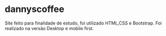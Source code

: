 # dannyscoffee
Site feito para finalidade de estudo, foi utilizado HTML,CSS e Bootstrap. Foi realizado na versão Desktop e mobile first.
